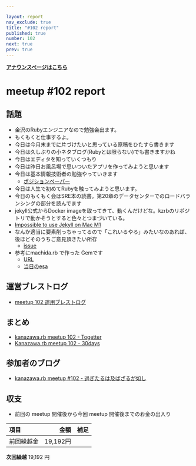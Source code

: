 ```yaml
---

layout: report
nav_exclude: true
title: "#102 report"
published: true
number: 102
next: true
prev: true
---
```


<div style="text-align: left;"><a href="/102/"><strong>アナウンスページはこちら</strong></a></div>

# meetup #102 report

## 話題

* 金沢のRubyエンジニアなので勉強会出ます。
* もくもくと仕事するよ。
* 今日は今月末までに片づけたいと思っている原稿をひたすら書きます
* 今日は久しぶりの小ネタブログ(Rubyとは限らない)でも書きますかね
* 今日はエディタを知っていくつもり
* 今日は昨日お風呂場で思いついたアプリを作ってみようと思います
* 今日は基本情報技術者の勉強やっていきます
  + [ポジションペーパー](https://gist.github.com/toshiro-koba/186f7f3615fc6f9c5c8a610c32375371)
* 今日は人生で初めてRubyを触ってみようと思います。
* 今日のもくもく会はSRE本の読書。第20章のデータセンターでのロードバランシングの部分を読んでます
* jekyll公式からDocker imageを取ってきて、動くんだけどな。kzrbのリポジトリで動かそうとすると色々とつまづいている。
* [Impossible to use Jekyll on Mac M1](https://talk.jekyllrb.com/t/impossible-to-use-jekyll-on-mac-m1/5596)
* なんか適当に要素削っちゃってるので「これいるやろ」みたいなのあれば、後ほどそのうちご意見頂きたい所存
  + [issue](https://github.com/kanazawarb/meetup/issues/950)
* 参考にmachida.rb で作った Gemです
  + [URL](https://github.com/sanfrecce-osaka/machidarb_presence)
  + [当日のesa](https://esa-pages.io/p/sharing/14509/posts/14/f1f85634176fe1eec6a8.html)


## 運営ブレストログ

* [meetup 102 運用ブレストログ](https://github.com/kanazawarb/meetup/wiki/meetup-102-%E9%81%8B%E7%94%A8%E3%83%96%E3%83%AC%E3%82%B9%E3%83%88%E3%83%AD%E3%82%B0)

## まとめ

* [kanazawa.rb meetup 102 - Togetter](https://togetter.com/li/1671602)
* [Kanazawa.rb meetup 102 - 30days](https://30d.jp/kzrb/92)

## 参加者のブログ

* [kanazawa\.rb meetup \#102 \- 過ぎたるは及ばざるが如し](https://cotton-desu.hatenablog.com/entry/2021/03/01/120000)

## 収支

* 前回の meetup 開催後から今回 meetup 開催後までのお金の出入り

|項目                           |金額         |補足                                               |
|:------------------------------|------------:|:--------------------------------------------------|
| 前回繰越金                    |    19,192円 |                                                   |

**次回繰越**  19,192 円

